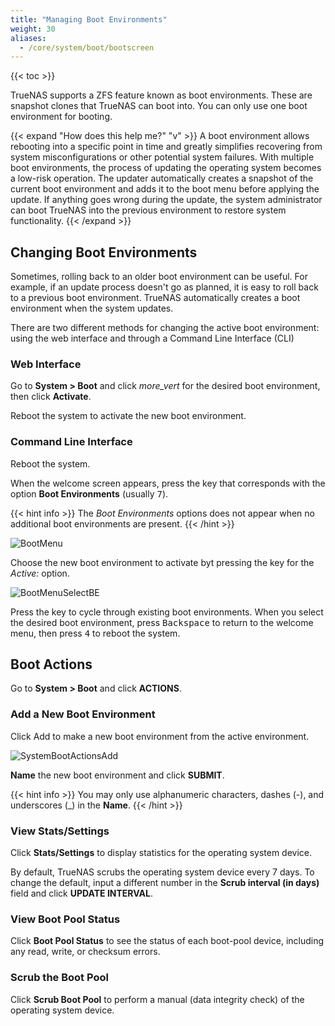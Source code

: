 ```yaml
---
title: "Managing Boot Environments"
weight: 30
aliases:
  - /core/system/boot/bootscreen
---
```


{{< toc >}}

TrueNAS supports a ZFS feature known as boot environments.
These are snapshot clones that TrueNAS can boot into.
You can only use one boot environment for booting.

{{< expand "How does this help me?" "v" >}}
A boot environment allows rebooting into a specific point in time and greatly simplifies recovering from system misconfigurations or other potential system failures.
With multiple boot environments, the process of updating the operating system becomes a low-risk operation.
The updater automatically creates a snapshot of the current boot environment and adds it to the boot menu before applying the update.
If anything goes wrong during the update, the system administrator can boot TrueNAS into the previous environment to restore system functionality.
{{< /expand >}}

## Changing Boot Environments

Sometimes, rolling back to an older boot environment can be useful.
For example, if an update process doesn't go as planned, it is easy to roll back to a previous boot environment.
TrueNAS automatically creates a boot environment when the system updates.

There are two different methods for changing the active boot environment: using the web interface and through a Command Line Interface (CLI)

### Web Interface

Go to **System > Boot** and click <i class="material-icons" aria-hidden="true" title="Options">more_vert</i> for the desired boot environment, then click **Activate**.

Reboot the system to activate the new boot environment.

### Command Line Interface

Reboot the system.

When the welcome screen appears, press the key that corresponds with the option **Boot Environments** (usually <kbd>7</kbd>).

{{< hint info >}}
The *Boot Environments* options does not appear when no additional boot environments are present.
{{< /hint >}}

![BootMenu](/images/CORE/12.0/BootMenu.png "TrueNAS Boot Menu")

Choose the new boot environment to activate byt pressing the key for the *Active:* option. 

![BootMenuSelectBE](/images/CORE/12.0/BootMenuSelectBE.png "Selecting a Boot Environment")

Press the key to cycle through existing boot environments.
When you select the desired boot environment, press <kbd>Backspace</kbd> to return to the welcome menu, then press <kbd>4</kbd> to reboot the system.

## Boot Actions

Go to **System > Boot** and click **ACTIONS**.

### Add a New Boot Environment

Click Add to make a new boot environment from the active environment.

![SystemBootActionsAdd](/images/CORE/12.0/SystemBootActionsAdd.png "Creating a new Boot Environment")

**Name** the new boot environment and click **SUBMIT**.

{{< hint info >}}
You may only use alphanumeric characters, dashes (-), and underscores (_) in the **Name**.
{{< /hint >}}

### View Stats/Settings

Click **Stats/Settings** to display statistics for the operating system device.

By default, TrueNAS scrubs the operating system device every 7 days.
To change the default, input a different number in the **Scrub interval (in days)** field and click **UPDATE INTERVAL**.

### View Boot Pool Status

Click **Boot Pool Status** to see the status of each boot-pool device, including any read, write, or checksum errors.

### Scrub the Boot Pool

Click **Scrub Boot Pool** to perform a manual (data integrity check) of the operating system device.